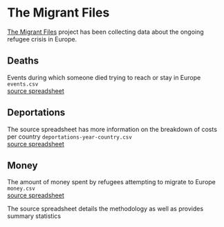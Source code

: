 # The Migrant Files

[The Migrant Files]() project has been collecting data about the ongoing refugee crisis in Europe. 


## Deaths
Events during which someone died trying to reach or stay in Europe  
`events.csv`  
[source spreadsheet](https://docs.google.com/spreadsheets/d/1YNqIzyQfEn4i_be2GGWESnG2Q80E_fLASffsXdCOftI/edit#gid=1085726718)  


## Deportations
The source spreadsheet has more information on the breakdown of costs per country
`deportations-year-country.csv`  
[source spreadsheet](https://docs.google.com/spreadsheets/d/1rDThuJ1HVTsWWPEvauOIGuY0kd7h8fGkrxebmlMt7h4/edit#gid=0)  

## Money
The amount of money spent by refugees attempting to migrate to Europe
`money.csv`  
[source spreadsheet](https://docs.google.com/spreadsheets/d/1cynO8lp6crS4p9kJZUqYUigEB15F2cAwGm7aD9cwoZU/edit#gid=0)  

The source spreadsheet details the methodology as well as provides summary statistics
